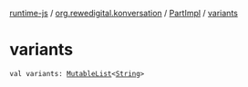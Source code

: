 [runtime-js](../../index.md) / [org.rewedigital.konversation](../index.md) / [PartImpl](index.md) / [variants](./variants.md)

# variants

`val variants: `[`MutableList`](https://kotlinlang.org/api/latest/jvm/stdlib/kotlin.collections/-mutable-list/index.html)`<`[`String`](https://kotlinlang.org/api/latest/jvm/stdlib/kotlin/-string/index.html)`>`